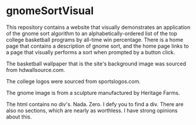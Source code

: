 # gnomeSortVisual

This repository contains a website that visually demonstrates an application of the gnome sort algorithm to an alphabetically-ordered list of the top college basketball programs by all-time win percentage. There is a home page that contains a description of gnome sort, and the home page links to a page that visually performs a sort when prompted by a button click.

The basketball wallpaper that is the site's background image was sourced from hdwallsource.com.

The college logos were sourced from sportslogos.com.

The gnome image is from a sculpture manufactured by Heritage Farms.

The html contains no div's. Nada. Zero. I defy you to find a div. There are also no sections, which are nearly as worthless. I have strong opinions about this.
